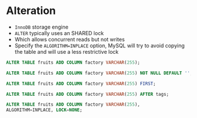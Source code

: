 # Alteration

* `InnoDB` storage engine
* `ALTER` typically uses an SHARED lock
* Which allows concurrent reads but not writes
* Specify the `ALGORITHM=INPLACE` option, MySQL will try to avoid copying the table and will use a less restrictive lock

```sql
ALTER TABLE fruits ADD COLUMN factory VARCHAR(255);
```

```sql
ALTER TABLE fruits ADD COLUMN factory VARCHAR(255) NOT NULL DEFAULT '';
```

```sql
ALTER TABLE fruits ADD COLUMN factory VARCHAR(255) FIRST;
```

```sql
ALTER TABLE fruits ADD COLUMN factory VARCHAR(255) AFTER tags;
```

```sql
ALTER TABLE fruits ADD COLUMN factory VARCHAR(255),
ALGORITHM=INPLACE, LOCK=NONE;
```
